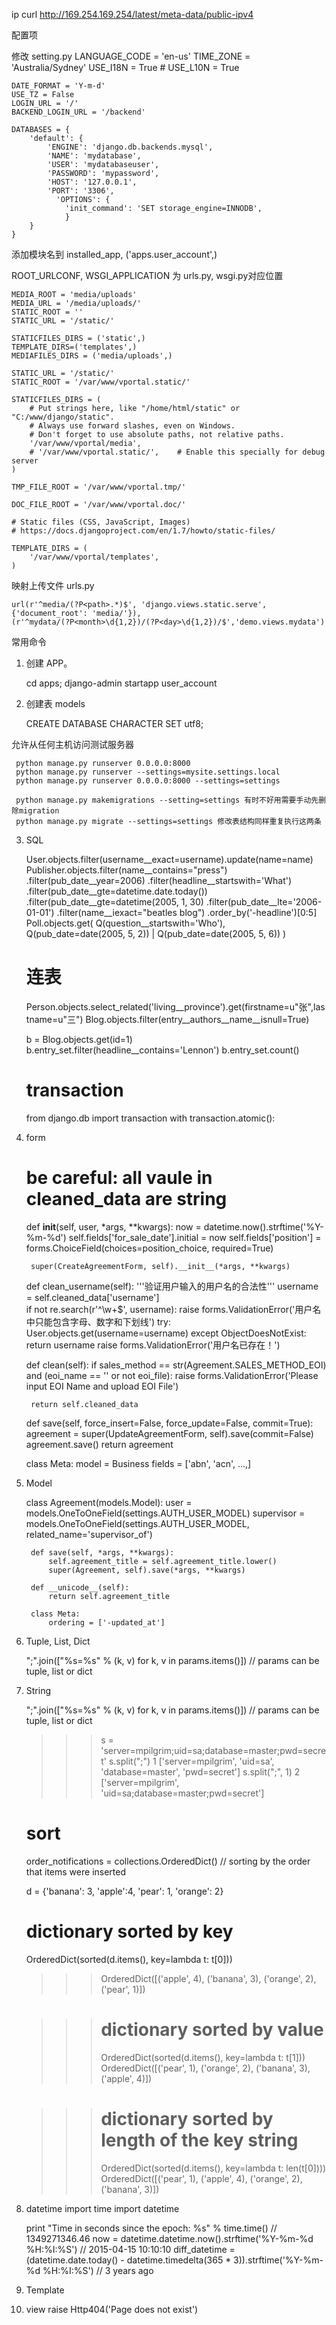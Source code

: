 ip
curl http://169.254.169.254/latest/meta-data/public-ipv4

配置项

修改 setting.py
    LANGUAGE_CODE = 'en-us'
    TIME_ZONE = 'Australia/Sydney'
    USE_I18N = True
    # USE_L10N = True

    DATE_FORMAT = 'Y-m-d'
    USE_TZ = False
    LOGIN_URL = '/'
    BACKEND_LOGIN_URL = '/backend'

    DATABASES = {
        'default': {
            'ENGINE': 'django.db.backends.mysql',
            'NAME': 'mydatabase',
            'USER': 'mydatabaseuser',
            'PASSWORD': 'mypassword',
            'HOST': '127.0.0.1',
            'PORT': '3306',
              'OPTIONS': {
                'init_command': 'SET storage_engine=INNODB',
                }
        }
    }

添加模块名到 installed_app, ('apps.user_account',)

ROOT_URLCONF, WSGI_APPLICATION 为 urls.py, wsgi.py对应位置

    MEDIA_ROOT = 'media/uploads'
    MEDIA_URL = '/media/uploads/'
    STATIC_ROOT = ''
    STATIC_URL = '/static/'
    
    STATICFILES_DIRS = ('static',)
    TEMPLATE_DIRS=('templates',)
    MEDIAFILES_DIRS = ('media/uploads',)

    STATIC_URL = '/static/'
    STATIC_ROOT = '/var/www/vportal.static/'
    
    STATICFILES_DIRS = (
        # Put strings here, like "/home/html/static" or "C:/www/django/static".
        # Always use forward slashes, even on Windows.
        # Don't forget to use absolute paths, not relative paths.
        '/var/www/vportal/media',
        # '/var/www/vportal.static/',    # Enable this specially for debug server
    )
    
    TMP_FILE_ROOT = '/var/www/vportal.tmp/'
    
    DOC_FILE_ROOT = '/var/www/vportal.doc/'
    
    # Static files (CSS, JavaScript, Images)
    # https://docs.djangoproject.com/en/1.7/howto/static-files/
    
    TEMPLATE_DIRS = (
        '/var/www/vportal/templates',
    )


映射上传文件 urls.py

    url(r'^media/(?P<path>.*)$', 'django.views.static.serve', {'document_root': 'media/'}),
    (r'^mydata/(?P<month>\d{1,2})/(?P<day>\d{1,2})/$','demo.views.mydata')


常用命令

1) 创建 APP。

     cd apps;
     django-admin startapp user_account

2) 创建表 models

     CREATE DATABASE <dbname> CHARACTER SET utf8;

允许从任何主机访问测试服务器

     python manage.py runserver 0.0.0.0:8000
     python manage.py runserver --settings=mysite.settings.local
     python manage.py runserver 0.0.0.0:8000 --settings=settings

     python manage.py makemigrations --setting=settings 有时不好用需要手动先删除migration
     python manage.py migrate --settings=settings 修改表结构同样重复执行这两条


3) SQL

    User.objects.filter(username__exact=username).update(name=name)  
    Publisher.objects.filter(name__contains="press")
                .filter(pub_date__year=2006)
                .filter(headline__startswith='What')
                .filter(pub_date__gte=datetime.date.today())
                .filter(pub_date__gte=datetime(2005, 1, 30)
                .filter(pub_date__lte='2006-01-01')
                .filter(name__iexact="beatles blog")
                .order_by('-headline')[0:5]
    Poll.objects.get(
        Q(question__startswith='Who'),
        Q(pub_date=date(2005, 5, 2)) | Q(pub_date=date(2005, 5, 6))
    )
    
    # 连表
    Person.objects.select_related('living__province').get(firstname=u"张",lastname=u"三")
    Blog.objects.filter(entry__authors__name__isnull=True)
    
    b = Blog.objects.get(id=1)
    b.entry_set.filter(headline__contains='Lennon')
    b.entry_set.count()

    # transaction
    from django.db import transaction
    with transaction.atomic():

4) form

    # be careful: all vaule in cleaned_data are string
    def __init__(self, user, *args, **kwargs):
        now = datetime.now().strftime('%Y-%m-%d')
        self.fields['for_sale_date'].initial = now
        self.fields['position'] = forms.ChoiceField(choices=position_choice, required=True)
        
        super(CreateAgreementForm, self).__init__(*args, **kwargs)
        
    def clean_username(self):
        '''验证用户输入的用户名的合法性'''
        username = self.cleaned_data['username']    
        if not re.search(r'^\w+$', username):
            raise forms.ValidationError('用户名中只能包含字母、数字和下划线')
        try:
            User.objects.get(username=username)
        except ObjectDoesNotExist:
            return username
        raise forms.ValidationError('用户名已存在！')
        
    def clean(self):
        if sales_method == str(Agreement.SALES_METHOD_EOI) and (eoi_name == '' or not eoi_file):
            raise forms.ValidationError('Please input EOI Name and upload EOI File')
            
        return self.cleaned_data
        
    def save(self, force_insert=False, force_update=False, commit=True):
        agreement = super(UpdateAgreementForm, self).save(commit=False)
        agreement.save()
        return agreement

    class Meta:
        model = Business
        fields = ['abn', 'acn', ...,]

5) Model
    
    class Agreement(models.Model):
        user = models.OneToOneField(settings.AUTH_USER_MODEL)
        supervisor = models.OneToOneField(settings.AUTH_USER_MODEL, related_name='supervisor_of')
        
        def save(self, *args, **kwargs):
            self.agreement_title = self.agreement_title.lower()
            super(Agreement, self).save(*args, **kwargs)
        
        def __unicode__(self):
            return self.agreement_title
            
        class Meta:
            ordering = ['-updated_at']

6) Tuple, List, Dict

    ";".join(["%s=%s" % (k, v) for k, v in params.items()]) // params can be tuple, list or dict

    
7) String

    ";".join(["%s=%s" % (k, v) for k, v in params.items()]) // params can be tuple, list or dict
    >>> s = 'server=mpilgrim;uid=sa;database=master;pwd=secret'
    >>> s.split(";")    1
    ['server=mpilgrim', 'uid=sa', 'database=master', 'pwd=secret']
    >>> s.split(";", 1) 2
    ['server=mpilgrim', 'uid=sa;database=master;pwd=secret']

    # sort
    order_notifications = collections.OrderedDict() // sorting by the order that items were inserted
    
    d = {'banana': 3, 'apple':4, 'pear': 1, 'orange': 2}

    # dictionary sorted by key
    OrderedDict(sorted(d.items(), key=lambda t: t[0])) 
    >>> OrderedDict([('apple', 4), ('banana', 3), ('orange', 2), ('pear', 1)])
    
    >>> # dictionary sorted by value
    >>> OrderedDict(sorted(d.items(), key=lambda t: t[1]))
    OrderedDict([('pear', 1), ('orange', 2), ('banana', 3), ('apple', 4)])
    
    >>> # dictionary sorted by length of the key string
    >>> OrderedDict(sorted(d.items(), key=lambda t: len(t[0])))
    OrderedDict([('pear', 1), ('apple', 4), ('orange', 2), ('banana', 3)])
    
    
8) datetime
    import time
    import datetime

    print "Time in seconds since the epoch: %s" % time.time()    // 1349271346.46
    now = datetime.datetime.now().strftime('%Y-%m-%d %H:%I:%S')          // 2015-04-15 10:10:10
    diff_datetime = (datetime.date.today() - datetime.timedelta(365 * 3)).strftime('%Y-%m-%d %H:%I:%S') // 3 years ago
    
9) Template

10) view
    raise Http404('Page does not exist')
